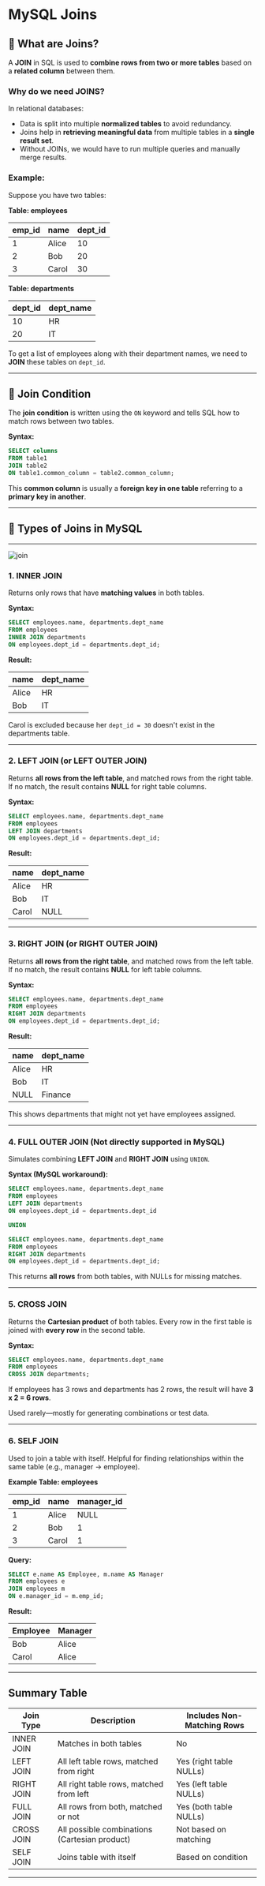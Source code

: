 

#  MySQL Joins 

## 🔷 What are Joins?

A **JOIN** in SQL is used to **combine rows from two or more tables** based on a **related column** between them.

### Why do we need JOINS?

In relational databases:

* Data is split into multiple **normalized tables** to avoid redundancy.
* Joins help in **retrieving meaningful data** from multiple tables in a **single result set**.
* Without JOINs, we would have to run multiple queries and manually merge results.

### Example:

Suppose you have two tables:

**Table: employees**

| emp\_id | name  | dept\_id |
| ------- | ----- | -------- |
| 1       | Alice | 10       |
| 2       | Bob   | 20       |
| 3       | Carol | 30       |

**Table: departments**

| dept\_id | dept\_name |
| -------- | ---------- |
| 10       | HR         |
| 20       | IT         |

To get a list of employees along with their department names, we need to **JOIN** these tables on `dept_id`.

---

## 🔶 Join Condition

The **join condition** is written using the `ON` keyword and tells SQL how to match rows between two tables.

**Syntax:**

```sql
SELECT columns
FROM table1
JOIN table2
ON table1.common_column = table2.common_column;
```

This **common column** is usually a **foreign key in one table** referring to a **primary key in another**.

---

## 🔹 Types of Joins in MySQL
---
![join](https://media.licdn.com/dms/image/v2/D4D12AQHTsN5So0yjGA/article-cover_image-shrink_720_1280/article-cover_image-shrink_720_1280/0/1694185702315?e=2147483647&v=beta&t=HoZ4EWgIP3kT4UpUwJH0JQR0VqIY3GoPYSWxdVgB5IA "join")


### 1. INNER JOIN

Returns only rows that have **matching values** in both tables.

**Syntax:**

```sql
SELECT employees.name, departments.dept_name
FROM employees
INNER JOIN departments
ON employees.dept_id = departments.dept_id;
```

**Result:**

| name  | dept\_name |
| ----- | ---------- |
| Alice | HR         |
| Bob   | IT         |

Carol is excluded because her `dept_id = 30` doesn't exist in the departments table.

---

### 2. LEFT JOIN (or LEFT OUTER JOIN)

Returns **all rows from the left table**, and matched rows from the right table.
If no match, the result contains **NULL** for right table columns.

**Syntax:**

```sql
SELECT employees.name, departments.dept_name
FROM employees
LEFT JOIN departments
ON employees.dept_id = departments.dept_id;
```

**Result:**

| name  | dept\_name |
| ----- | ---------- |
| Alice | HR         |
| Bob   | IT         |
| Carol | NULL       |

---

### 3. RIGHT JOIN (or RIGHT OUTER JOIN)

Returns **all rows from the right table**, and matched rows from the left table.
If no match, the result contains **NULL** for left table columns.

**Syntax:**

```sql
SELECT employees.name, departments.dept_name
FROM employees
RIGHT JOIN departments
ON employees.dept_id = departments.dept_id;
```

**Result:**

| name  | dept\_name |
| ----- | ---------- |
| Alice | HR         |
| Bob   | IT         |
| NULL  | Finance    |

This shows departments that might not yet have employees assigned.

---

### 4. FULL OUTER JOIN (Not directly supported in MySQL)

Simulates combining **LEFT JOIN** and **RIGHT JOIN** using `UNION`.

**Syntax (MySQL workaround):**

```sql
SELECT employees.name, departments.dept_name
FROM employees
LEFT JOIN departments
ON employees.dept_id = departments.dept_id

UNION

SELECT employees.name, departments.dept_name
FROM employees
RIGHT JOIN departments
ON employees.dept_id = departments.dept_id;
```

This returns **all rows** from both tables, with NULLs for missing matches.

---

### 5. CROSS JOIN

Returns the **Cartesian product** of both tables.
Every row in the first table is joined with **every row** in the second table.

**Syntax:**

```sql
SELECT employees.name, departments.dept_name
FROM employees
CROSS JOIN departments;
```

If employees has 3 rows and departments has 2 rows, the result will have **3 x 2 = 6 rows**.

Used rarely—mostly for generating combinations or test data.

---

### 6. SELF JOIN

Used to join a table with itself.
Helpful for finding relationships within the same table (e.g., manager → employee).

**Example Table: employees**

| emp\_id | name  | manager\_id |
| ------- | ----- | ----------- |
| 1       | Alice | NULL        |
| 2       | Bob   | 1           |
| 3       | Carol | 1           |

**Query:**

```sql
SELECT e.name AS Employee, m.name AS Manager
FROM employees e
JOIN employees m
ON e.manager_id = m.emp_id;
```

**Result:**

| Employee | Manager |
| -------- | ------- |
| Bob      | Alice   |
| Carol    | Alice   |

---

## Summary Table

| Join Type  | Description                                   | Includes Non-Matching Rows |
| ---------- | --------------------------------------------- | -------------------------- |
| INNER JOIN | Matches in both tables                        | No                         |
| LEFT JOIN  | All left table rows, matched from right       | Yes (right table NULLs)    |
| RIGHT JOIN | All right table rows, matched from left       | Yes (left table NULLs)     |
| FULL JOIN  | All rows from both, matched or not            | Yes (both table NULLs)     |
| CROSS JOIN | All possible combinations (Cartesian product) | Not based on matching      |
| SELF JOIN  | Joins table with itself                       | Based on condition         |

---

